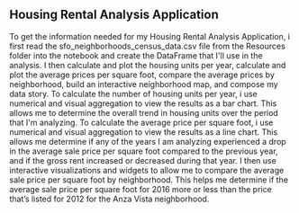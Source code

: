 ## Housing Rental Analysis Application

To get the information needed for my Housing Rental Analysis Application, i first read the sfo_neighborhoods_census_data.csv file from the Resources folder into the notebook and create the DataFrame that I'll use in the analysis. 
I then calculate and plot the housing units per year, calculate and plot the average prices per square foot, compare the average prices by neighborhood, build an interactive neighborhood map, and compose my data story.
To calculate the number of housing units per year, i use numerical and visual aggregation to view the results as a bar chart. This allows me to determine the overall trend in housing units over the period that I'm analyzing.
To calculate the average price per square foot, i use numerical and visual aggregation to view the results as a line chart. This allows me determine if any of the years I am analyzing experienced a drop in the average sale price per square foot compared to the previous year, and if the gross rent increased or decreased during that year.
I then use interactive visualizations and widgets to allow me to compare the average sale price per square foot by neighborhood. This helps me determine if the average sale price per square foot for 2016 more or less than the price that’s listed for 2012 for the Anza Vista neighborhood.




